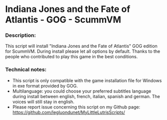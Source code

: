 # Indiana Jones and the Fate of Atlantis - GOG - ScummVM

### Description:
This script will install "Indiana Jones and the Fate of Atlantis" GOG edition for ScummVM.
During install please let all options by default.
Thanks to the people who contributed to play this game in the best conditions.

### Technical notes:
- This script is only compatible with the game installation file for Windows in exe format provided by GOG.
- Multilanguage: you could choose your preferred subtitles language during install between english, french, italian, spanish and german. The voices will still stay in english.
- Please report issue concerning this script on my Github page:
https://github.com/legluondunet/MyLittleLutrisScripts/
